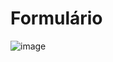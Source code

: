 # Formulário

![image](https://github.com/user-attachments/assets/eba24dec-dbfe-4d7b-9eb8-b9e274422338)
